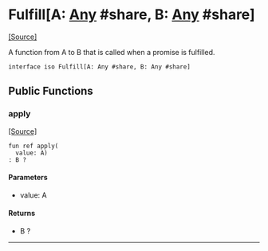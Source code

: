 # Fulfill\[A: [Any](builtin-Any.md) #share, B: [Any](builtin-Any.md) #share\]
<span class="source-link">[[Source]](src/promises/fulfill.md#L-0-4)</span>

A function from A to B that is called when a promise is fulfilled.


```pony
interface iso Fulfill[A: Any #share, B: Any #share]
```

## Public Functions

### apply
<span class="source-link">[[Source]](src/promises/fulfill.md#L-0-8)</span>


```pony
fun ref apply(
  value: A)
: B ?
```
#### Parameters

*   value: A

#### Returns

* B ?

---

